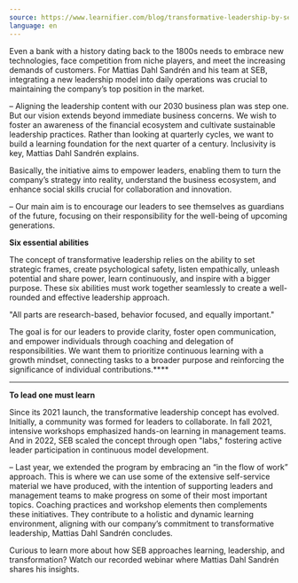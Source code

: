 ```yaml
---
source: https://www.learnifier.com/blog/transformative-leadership-by-seb
language: en
---
```


Even a bank with a history dating back to the 1800s needs to embrace new technologies, face competition from niche players, and meet the increasing demands of customers. For Mattias Dahl Sandrén and his team at SEB, integrating a new leadership model into daily operations was crucial to maintaining the company’s top position in the market.


– Aligning the leadership content with our 2030 business plan was step one. But our vision extends beyond immediate business concerns. We wish to foster an awareness of the financial ecosystem and cultivate sustainable leadership practices. Rather than looking at quarterly cycles, we want to build a learning foundation for the next quarter of a century. Inclusivity is key, Mattias Dahl Sandrén explains.

Basically, the initiative aims to empower leaders, enabling them to turn the company’s strategy into reality, understand the business ecosystem, and enhance social skills crucial for collaboration and innovation.



– Our main aim is to encourage our leaders to see themselves as guardians of the future, focusing on their responsibility for the well-being of upcoming generations.

**Six essential abilities**

The concept of transformative leadership relies on the ability to set strategic frames, create psychological safety, listen empathically, unleash potential and share power, learn continuously, and inspire with a bigger purpose. These six abilities must work together seamlessly to create a well-rounded and effective leadership approach.

"All parts are research-based, behavior focused, and equally important."

The goal is for our leaders to provide clarity, foster open communication, and empower individuals through coaching and delegation of responsibilities. We want them to prioritize continuous learning with a growth mindset, connecting tasks to a broader purpose and reinforcing the significance of individual contributions.****

** **

**To lead one must learn**

Since its 2021 launch, the transformative leadership concept has evolved. Initially, a community was formed for leaders to collaborate. In fall 2021, intensive workshops emphasized hands-on learning in management teams. And in 2022, SEB scaled the concept through open "labs," fostering active leader participation in continuous model development.

– Last year, we extended the program by embracing an “in the flow of work” approach. This is where we can use some of the extensive self-service material we have produced, with the intention of supporting leaders and management teams to make progress on some of their most important topics. Coaching practices and workshop elements then complements these initiatives. They contribute to a holistic and dynamic learning environment, aligning with our company’s commitment to transformative leadership, Mattias Dahl Sandrén concludes.

Curious to learn more about how SEB approaches learning, leadership, and transformation? Watch our recorded webinar where Mattias Dahl Sandrén shares his insights.